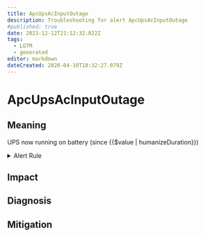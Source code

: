 ```yaml
---
title: ApcUpsAcInputOutage
description: Troubleshooting for alert ApcUpsAcInputOutage
#published: true
date: 2023-12-12T21:12:32.022Z
tags: 
  - LGTM
  - generated
editor: markdown
dateCreated: 2020-04-10T18:32:27.079Z
---
```


# ApcUpsAcInputOutage

## Meaning
[//]: # "Short paragraph that explains what the alert means"
UPS now running on battery (since {{$value | humanizeDuration}})

<details>
  <summary>Alert Rule</summary>

{{% rule "apc-ups/apcupsd_exporter.yml" "ApcUpsAcInputOutage" %}}

<!-- Rule when generated

```yaml
alert: ApcUpsAcInputOutage
expr: apcupsd_battery_time_on_seconds > 0
for: 0m
labels:
    severity: warning
annotations:
    summary: APC UPS AC input outage (instance {{ $labels.instance }})
    description: |-
        UPS now running on battery (since {{$value | humanizeDuration}})
          VALUE = {{ $value }}
          LABELS = {{ $labels }}
    runbook: https://github.com/srerun/prometheus-alerts/blob/main/content/runbooks/apcupsd_exporter/ApcUpsAcInputOutage.md

```

-->

</details>


## Impact
[//]: # "What could / will happen if the alert is not addressed"



## Diagnosis
[//]: # "Steps to take to identify the cause of the problem"



## Mitigation
[//]: # "The steps necessary to resolve the alert"
